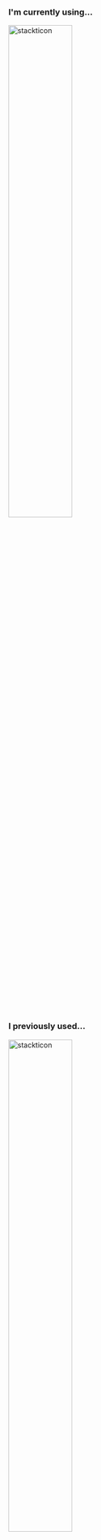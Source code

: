 ### I'm currently using...
<a href="https://github.com/msdio/stackticon"><img width=50% src="https://firebasestorage.googleapis.com/v0/b/stackticon-81399.appspot.com/o/images%2F1678426359858?alt=media&token=5a26c38c-5ea3-4544-852d-a9a4009ebb19" alt="stackticon" /></a>

### I previously used...
<a href="https://github.com/msdio/stackticon"><img width=50% src="https://firebasestorage.googleapis.com/v0/b/stackticon-81399.appspot.com/o/images%2F1678426507221?alt=media&token=41ad7048-fada-4975-881d-510c1dff4326" alt="stackticon" /></a>
